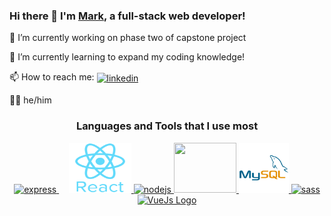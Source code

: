 ### Hi there 👋 I'm <a href="www.linkedin.com/in/mark-smith-0">Mark</a>, a full-stack web developer!

<p>🔭 I’m currently working on phase two of capstone project </p>
<p>🌱 I’m currently learning to expand my coding knowledge!</p>
<p>📫 How to reach me: <a href="https://www.linkedin.com/in/mark-smith-0"><img src="https://user-images.githubusercontent.com/82676841/124027868-5735ef00-d9c1-11eb-8f0b-36b1481607d9.png" alt="linkedin" width="50" height="50" align="center"/></a></p>
<p>👦🏾 he/him</p>


<h3 align="center">Languages and Tools that I use most</h3>
<div align="center">
  <a href="https://expressjs.com/" target="_blank"> <img src="https://user-images.githubusercontent.com/82676841/125514244-c115caa3-bc9e-4a8b-ad7d-bd6bbd2d947c.png"                  alt="express" width="150" height="80" /> </a> &nbsp; &nbsp;
  <a href="https://reactjs.org/" target="_blank"> <img src="https://raw.githubusercontent.com/devicons/devicon/master/icons/react/react-original-wordmark.svg" alt="react"             width="100" height="80"/> </a>
  <a href="https://nodejs.org" target="_blank"> <img src="https://user-images.githubusercontent.com/82676841/124027030-636d7c80-d9c0-11eb-98dd-24e395bd74d6.png" alt="nodejs"         width="100" height="80"/> </a>
  <a href="https://www.javascript.com/" target="_blank"> <img src="https://user-images.githubusercontent.com/82676841/124028733-56ea2380-d9c2-11eb-80f8-46c9c6efe8d5.png"               width="100" height="80"/> </a>
  <a href="https://www.mysql.com/" target="_blank"> <img src="https://raw.githubusercontent.com/devicons/devicon/master/icons/mysql/mysql-original-wordmark.svg" alt="mysql"          width="=100" height="80"/> </a> 
  <a href="https://sass-lang.com" target="_blank"> <img src="https://user-images.githubusercontent.com/82676841/124027120-7e3ff100-d9c0-11eb-8531-caf5e74e7a96.png" alt="sass"        width="100" height="80"/> </a>
  <a href="vuejs.org"><img src="https://user-images.githubusercontent.com/82676841/125513490-69697f98-610e-4e9c-9bcf-8f8b8644a4df.png" alt="VueJs Logo" width="80" height="80"/>
      </a>
</div>
  

<!--
**MarkS-2018/MarkS-2018** is a ✨ _special_ ✨ repository because its `README.md` (this file) appears on your GitHub profile.

Here are some ideas to get you started:

- 🔭 I’m currently working on ...
- 🌱 I’m currently learning ...
- 👯 I’m looking to collaborate on ...
- 🤔 I’m looking for help with ...
- 💬 Ask me about ...
- 📫 How to reach me: ...
- 😄 Pronouns: ...
- ⚡ Fun fact: ...
-->
